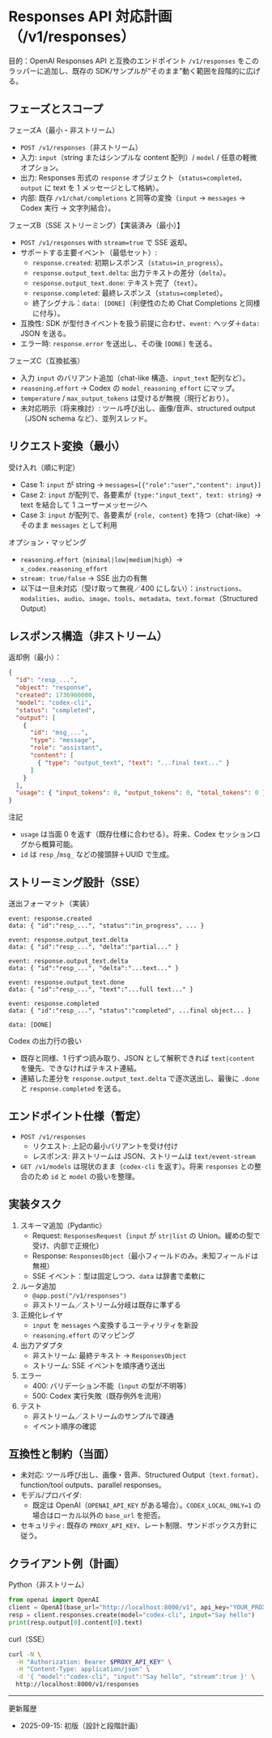# Responses API 対応計画（/v1/responses）

目的：OpenAI Responses API と互換のエンドポイント `/v1/responses` をこのラッパーに追加し、既存の SDK/サンプルが“そのまま”動く範囲を段階的に広げる。

## フェーズとスコープ

フェーズA（最小・非ストリーム）
- `POST /v1/responses`（非ストリーム）
- 入力: `input`（string またはシンプルな content 配列）/ `model` / 任意の軽微オプション。
- 出力: Responses 形式の `response` オブジェクト（`status=completed`、`output` に text を 1 メッセージとして格納）。
- 内部: 既存 `/v1/chat/completions` と同等の変換（`input` → `messages` → Codex 実行 → 文字列結合）。

フェーズB（SSE ストリーミング）【実装済み（最小）】
- `POST /v1/responses` with `stream=true` で SSE 返却。
- サポートする主要イベント（最低セット）:
  - `response.created`: 初期レスポンス（`status=in_progress`）。
  - `response.output_text.delta`: 出力テキストの差分（`delta`）。
  - `response.output_text.done`: テキスト完了（`text`）。
  - `response.completed`: 最終レスポンス（`status=completed`）。
  - 終了シグナル：`data: [DONE]`（利便性のため Chat Completions と同様に付与）。
- 互換性: SDK が型付きイベントを扱う前提に合わせ、`event:` ヘッダ＋`data:` JSON を送る。
- エラー時: `response.error` を送出し、その後 `[DONE]` を送る。

フェーズC（互換拡張）
- 入力 `input` のバリアント追加（chat-like 構造、`input_text` 配列など）。
- `reasoning.effort` → Codex の `model_reasoning_effort` にマップ。
- `temperature` / `max_output_tokens` は受けるが無視（現行どおり）。
- 未対応明示（将来検討）: ツール呼び出し、画像/音声、structured output（JSON schema など）、並列スレッド。

## リクエスト変換（最小）

受け入れ（順に判定）
- Case 1: `input` が string → `messages=[{"role":"user","content": input}]`
- Case 2: `input` が配列で、各要素が `{type:"input_text", text: string}` → text を結合して 1 ユーザーメッセージへ
- Case 3: `input` が配列で、各要素が `{role, content}` を持つ（chat-like）→ そのまま `messages` として利用

オプション・マッピング
- `reasoning.effort`（`minimal|low|medium|high`）→ `x_codex.reasoning_effort`
- `stream: true/false` → SSE 出力の有無
- 以下は一旦未対応（受け取って無視／400 にしない）：`instructions`、`modalities`、`audio`、`image`、`tools`、`metadata`、`text.format`（Structured Output）

## レスポンス構造（非ストリーム）

返却例（最小）：

```json
{
  "id": "resp_...",
  "object": "response",
  "created": 1736960000,
  "model": "codex-cli",
  "status": "completed",
  "output": [
    {
      "id": "msg_...",
      "type": "message",
      "role": "assistant",
      "content": [
        { "type": "output_text", "text": "...final text..." }
      ]
    }
  ],
  "usage": { "input_tokens": 0, "output_tokens": 0, "total_tokens": 0 }
}
```

注記
- `usage` は当面 0 を返す（既存仕様に合わせる）。将来、Codex セッションログから概算可能。
- `id` は `resp_`/`msg_` などの接頭辞＋UUID で生成。

## ストリーミング設計（SSE）

送出フォーマット（実装）

```
event: response.created
data: { "id":"resp_...", "status":"in_progress", ... }

event: response.output_text.delta
data: { "id":"resp_...", "delta":"partial..." }

event: response.output_text.delta
data: { "id":"resp_...", "delta":"...text..." }

event: response.output_text.done
data: { "id":"resp_...", "text":"...full text..." }

event: response.completed
data: { "id":"resp_...", "status":"completed", ...final object... }

data: [DONE]
```

Codex の出力行の扱い
- 既存と同様、1 行ずつ読み取り、JSON として解釈できれば `text|content` を優先、できなければテキスト連結。
- 連結した差分を `response.output_text.delta` で逐次送出し、最後に `.done` と `response.completed` を送る。

## エンドポイント仕様（暫定）

- `POST /v1/responses`
  - リクエスト: 上記の最小バリアントを受け付け
  - レスポンス: 非ストリームは JSON、ストリームは `text/event-stream`
- `GET /v1/models` は現状のまま（`codex-cli` を返す）。将来 `responses` との整合のため `id` と `model` の扱いを整理。

## 実装タスク

1. スキーマ追加（Pydantic）
   - Request: `ResponsesRequest`（`input` が `str|list` の Union。緩めの型で受け、内部で正規化）
   - Response: `ResponsesObject`（最小フィールドのみ。未知フィールドは無視）
   - SSE イベント：型は固定しつつ、`data` は辞書で柔軟に
2. ルータ追加
   - `@app.post("/v1/responses")`
   - 非ストリーム／ストリーム分岐は既存に準ずる
3. 正規化レイヤ
   - `input` を `messages` へ変換するユーティリティを新設
   - `reasoning.effort` のマッピング
4. 出力アダプタ
   - 非ストリーム: 最終テキスト → `ResponsesObject`
   - ストリーム: SSE イベントを順序通り送出
5. エラー
   - 400: バリデーション不能（`input` の型が不明等）
   - 500: Codex 実行失敗（既存例外を流用）
6. テスト
   - 非ストリーム／ストリームのサンプルで疎通
   - イベント順序の確認

## 互換性と制約（当面）

- 未対応: ツール呼び出し、画像・音声、Structured Output（`text.format`）、function/tool outputs、parallel responses。
- モデル/プロバイダ:
  - 既定は OpenAI（`OPENAI_API_KEY` がある場合）。`CODEX_LOCAL_ONLY=1` の場合はローカル以外の `base_url` を拒否。
- セキュリティ: 既存の `PROXY_API_KEY`、レート制限、サンドボックス方針に従う。

## クライアント例（計画）

Python（非ストリーム）
```python
from openai import OpenAI
client = OpenAI(base_url="http://localhost:8000/v1", api_key="YOUR_PROXY_API_KEY")
resp = client.responses.create(model="codex-cli", input="Say hello")
print(resp.output[0].content[0].text)
```

curl（SSE）
```bash
curl -N \
  -H "Authorization: Bearer $PROXY_API_KEY" \
  -H "Content-Type: application/json" \
  -d '{ "model":"codex-cli", "input":"Say hello", "stream":true }' \
  http://localhost:8000/v1/responses
```

---

更新履歴
- 2025-09-15: 初版（設計と段階計画）
